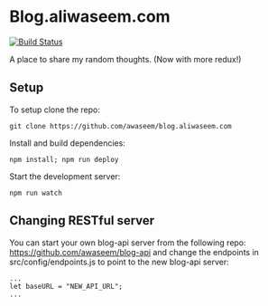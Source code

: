 # Blog.aliwaseem.com

[![Build Status](https://travis-ci.org/awaseem/blog-api.svg?branch=master)](https://travis-ci.org/awaseem/blog-api)

A place to share my random thoughts. (Now with more redux!)

## Setup

To setup clone the repo:
```
git clone https://github.com/awaseem/blog.aliwaseem.com
```
Install and build dependencies:
```
npm install; npm run deploy
```
Start the development server:
```
npm run watch
```

## Changing RESTful server

You can start your own blog-api server from the following repo: https://github.com/awaseem/blog-api and change the endpoints in src/config/endpoints.js to point to the new blog-api server:

```
...
let baseURL = "NEW_API_URL";
...
```
